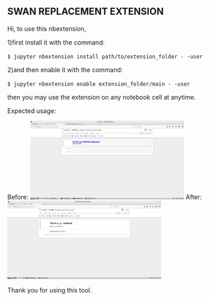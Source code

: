 SWAN REPLACEMENT EXTENSION
-------------------------------------------
Hi, to use this nbextension,

1)first install it with the command:

`$ jupyter nbextension install path/to/extension_folder - -user`

2)and then enable it with the command:

`$ jupyter nbextension enable extension_folder/main - -user`

then you may use the extension on any notebook cell at anytime.

Expected usage:

Before:
<img src="./img1.png" width="350"/>
After:
<img src="./img.png" width="350"/>

Thank you for using this tool. 
